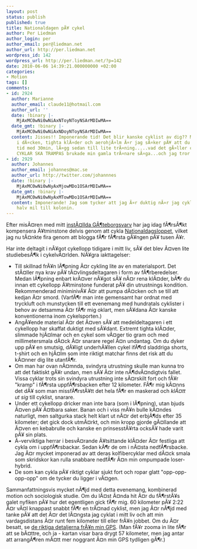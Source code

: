```yaml
---
layout: post
status: publish
published: true
title: Nationaldagen pÃ¥ cykel
author: Per Liedman
author_login: per
author_email: per@liedman.net
author_url: http://per.liedman.net
wordpress_id: 142
wordpress_url: http://per.liedman.net/?p=142
date: 2010-06-06 14:39:21.000000000 +02:00
categories:
- Motion
tags: []
comments:
- id: 2924
  author: Marianne
  author_email: claude11@hotmail.com
  author_url: ''
  date: !binary |-
    MjAxMC0wNi0wNiAxNToyNToyNSArMDIwMA==
  date_gmt: !binary |-
    MjAxMC0wNi0wNiAxNDoyNToyNSArMDIwMA==
  content: Jisses!! Imponerande tid! Det blir kanske cyklist av dig?? Med mer luft
    i dÃ¤cken, tighta klÃ¤der och aerohjÃ¤lm Ã¤r jag sÃ¤ker pÃ¥ att du kan kapa din
    tid med 30min, lÃ¤gg sedan till lite trÃ¤ning.....vad det gÃ¤ller cykeln.....ALLA
    CYKLAR SKA TRAMPAS brukade min gamla trÃ¤nare sÃ¤ga...och jag tror han har rÃ¤tt..eller?
- id: 2929
  author: Johannes
  author_email: johannes@mac.se
  author_url: http://twitter.com/johannnes
  date: !binary |-
    MjAxMC0wNi0wNyAxMjowMDo1OSArMDIwMA==
  date_gmt: !binary |-
    MjAxMC0wNi0wNyAxMTowMDo1OSArMDIwMA==
  content: Imponerande! Jag som tycker att jag Ã¤r duktig nÃ¤r jag cyklar en och en
    halv mil till kolonin.
---
```

Efter misÃ¤ren med mitt <a href="http://twitter.com/liedman/status/14483211447">instÃ¤llda GÃ¶teborgsvarv</a> har jag idag fÃ¶rsÃ¶kt kompensera Ã¥tminstone delvis genom att cykla <a href="http://www.nationaldagsloppet.se/index.html?main.asp">Nationaldagsloppet</a>, vilket jag nu tÃ¤nkte fira genom att blogga fÃ¶r fÃ¶rsta gÃ¥ngen pÃ¥ tusen Ã¥r.

Har inte deltagit i nÃ¥got cykellopp tidigare i mitt liv, sÃ¥ det blev Ã¤ven lite studiebesÃ¶k i cykelvÃ¤rlden. NÃ¥gra iakttagelser:
<ul>
	<li>Till skillnad frÃ¥n lÃ¶pning Ã¤r cykling lite av en materialsport. Det stÃ¤ller nya krav pÃ¥ tÃ¤vlingsdeltagaren i form av fÃ¶rberedelser. Medan lÃ¶pning enbart krÃ¤ver nÃ¥got sÃ¥ nÃ¤r rena klÃ¤der, bÃ¶r du innan ett cykellopp Ã¥tminstone funderat pÃ¥ din utrustnings kondition. Rekommenderad miniminivÃ¥ Ã¤r att pumpa dÃ¤cken och se till att kedjan Ã¤r smord. (VarfÃ¶r man inte gemensamt har ordnat med tryckluft och munstycken till ett evenemang med hundratals cyklister i behov av detsamma Ã¤r fÃ¶r mig oklart, men sÃ¥dana Ã¤r kanske konventionerna inom cykelsporten.)</li>
	<li>AngÃ¥ende material Ã¤r det Ã¤ven sÃ¥ att medeldeltagaren i ett cykellopp har skaffat duktigt med sÃ¥dant. Extremt tighta klÃ¤der, slimmade hjÃ¤lmar och en cykel som vÃ¤ger tio gram och med millimetersmala dÃ¤ck Ã¤r snarare regel Ã¤n undantag. Om du dyker upp pÃ¥ en smutsig, dÃ¥ligt underhÃ¥llen cykel ifÃ¶rd sladdriga shorts, t-shirt och en hjÃ¤lm som inte riktigt matchar finns det risk att du kÃ¤nner dig lite utanfÃ¶r.</li>
	<li>Om man har ovan nÃ¤mnda, svindyra utrustning skulle man kunna tro att det faktiskt gÃ¥r undan, men sÃ¥ Ã¤r inte nÃ¶dvÃ¤ndigtvis fallet. Vissa cyklar trots sin svindyra utrustning inte sÃ¤rskilt fort och fÃ¥r "kramp" i fÃ¶rsta uppfÃ¶rsbacken efter 12 kilometer. FÃ¶r mig kÃ¤nns det dÃ¥ som man missfÃ¶rstÃ¥tt det hela fÃ¶r en maskerad och <i>klÃ¤tt ut sig</i> till cyklist, snarare.</li>
	<li>Under ett cykellopp dricker man inte bara (som i lÃ¶pning), utan bjuds Ã¤ven pÃ¥ Ã¤tbara saker. Banan och i viss mÃ¥n bulle kÃ¤ndes naturligt, men saltgurka stack helt klart ut nÃ¤r det erbjÃ¶ds efter 35 kilometer; det gick dock utmÃ¤rkt, och min kropp gjorde gÃ¤llande att Ã¤ven en kebabrulle och kanske en prinsesstÃ¥rta ocksÃ¥ hade varit pÃ¥ sin plats.</li>
	<li>Ã–verviktiga herrar i besvÃ¤rande Ã¥tsittande klÃ¤der Ã¤r festliga att cykla om i uppfÃ¶rsbackar. Sedan kÃ¶r de om i nÃ¤sta nedfÃ¶rsbacke. Jag Ã¤r mycket imponerad av att deras kolfibercyklar med dÃ¤ck smala som skridskor kan rulla snabbare nedfÃ¶r Ã¤n min ompumpade loser-hybrid.</li>
	<li>De som kan cykla pÃ¥ riktigt cyklar sjukt fort och ropar glatt "opp-opp-opp-opp" om de tycker du ligger i vÃ¤gen.</li>
</ul>
Sammanfattningsvis mycket nÃ¶jd med detta evenemang, kombinerad motion och sociologisk studie. Om du lÃ¤st Ã¤nda hit Ã¤r du fÃ¶rstÃ¥s galet nyfiken pÃ¥ hur det egentligen gick fÃ¶r mig. 60 kilometer pÃ¥ 2:22 Ã¤r vÃ¤l knappast snabbt fÃ¶r en trÃ¤nad cyklist, men jag Ã¤r nÃ¶jd med tanke pÃ¥ att det Ã¤r det lÃ¤ngsta jag cyklat i mitt liv och att min vardagsdistans Ã¤r runt fem kilometer till eller frÃ¥n jobbet. Om du Ã¤r besatt, se <a href="http://www.liedman.net/share/gps-tracks/250_geosition.html">de riktiga detaljerna frÃ¥n min GPS</a>. (Man fÃ¥r zooma in lite fÃ¶r att se bÃ¤ttre, och ja - kartan visar bara drygt 57 kilometer, men jag antar att arrangÃ¶ren mÃ¤tt mer noggrant Ã¤n min GPS tydligen gÃ¶r.)
